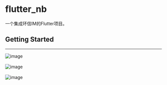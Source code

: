 # flutter_nb

一个集成环信IM的Flutter项目。

## Getting Started
------
![image](https://github.com/buhuiming/flutter_nb/blob/master/screens/1.png)</br></br>
![image](https://github.com/buhuiming/flutter_nb/blob/master/screens/2.png)</br></br>
![image](https://github.com/buhuiming/flutter_nb/blob/master/screens/3.png)</br></br>
